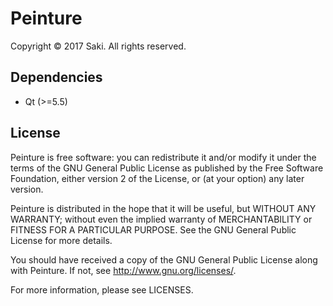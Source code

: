 # Peinture

Copyright © 2017 Saki. All rights reserved.

## Dependencies
* Qt (>=5.5)

## License

Peinture is free software: you can redistribute it and/or modify it under the terms of the GNU General Public License as published by the Free Software Foundation, either version 2 of the License, or (at your option) any later version.

Peinture is distributed in the hope that it will be useful, but WITHOUT ANY WARRANTY; without even the implied warranty of MERCHANTABILITY or FITNESS FOR A PARTICULAR PURPOSE. See the GNU General Public License for more details.

You should have received a copy of the GNU General Public License along with Peinture. If not, see http://www.gnu.org/licenses/.

For more information, please see LICENSES.
